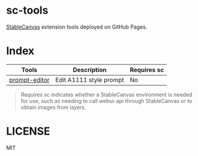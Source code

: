 # sc-tools

[StableCanvas](https://github.com/StableCanvas/StableCanvas) extension tools deployed on GitHub Pages.

# Index

| Tools         | Description             | Requires sc |
|---------------|-------------------------|-------------|
| [prompt-editor](https://github.com/) | Edit A1111 style prompt | No          |

> Requires sc indicates whether a StableCanvas environment is needed for use, such as needing to call webui-api through StableCanvas or to obtain images from layers.

# LICENSE
MIT